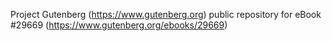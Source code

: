 Project Gutenberg (https://www.gutenberg.org) public repository for eBook #29669 (https://www.gutenberg.org/ebooks/29669)
